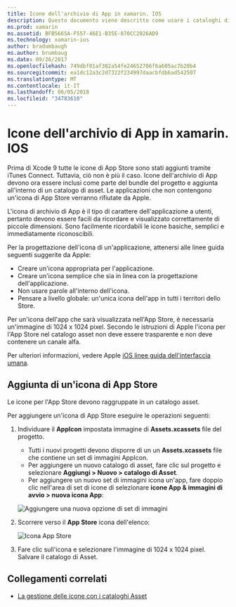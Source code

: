 ```yaml
---
title: Icone dell'archivio di App in xamarin. IOS
description: Questo documento viene descritto come usare i cataloghi di asset per gestire un'icona di App Store per un'applicazione di xamarin. IOS. Icone dell'archivio di App in precedenza, veniva gestite con iTunes Connect.
ms.prod: xamarin
ms.assetid: BFB5665A-F557-46E1-B35E-870CC2026AD9
ms.technology: xamarin-ios
author: bradumbaugh
ms.author: brumbaug
ms.date: 09/26/2017
ms.openlocfilehash: 749dbf01af382a54fe24652706f6a605ac7b20b4
ms.sourcegitcommit: ea1dc12a3c2d7322f234997daacbfdb6ad542507
ms.translationtype: MT
ms.contentlocale: it-IT
ms.lasthandoff: 06/05/2018
ms.locfileid: "34783610"
---
```

# <a name="app-store-icons-in-xamarinios"></a>Icone dell'archivio di App in xamarin. IOS

Prima di Xcode 9 tutte le icone di App Store sono stati aggiunti tramite iTunes Connect. Tuttavia, ciò non è più il caso. Icone dell'archivio di App devono ora essere inclusi come parte del bundle del progetto e aggiunta all'interno di un catalogo di asset. Le applicazioni che non contengono un'icona di App Store verranno rifiutate da Apple.

L'icona di archivio di App è il tipo di carattere dell'applicazione a utenti, pertanto devono essere facili da ricordare e visualizzato correttamente di piccole dimensioni. Sono facilmente ricordabili le icone basiche, semplici e immediatamente riconoscibili.

Per la progettazione dell'icona di un'applicazione, attenersi alle linee guida seguenti suggerite da Apple:

- Creare un'icona appropriata per l'applicazione.
- Creare un'icona semplice che sia in linea con la progettazione dell'applicazione.
- Non usare parole all'interno dell'icona.
- Pensare a livello globale: un'unica icona dell'app in tutti i territori dello Store.

Per un'icona dell'app che sarà visualizzata nell'App Store, è necessaria un'immagine di 1024 x 1024 pixel.  Secondo le istruzioni di Apple l'icona per l'App Store nel catalogo asset non deve essere trasparente e non deve contenere un canale alfa.

Per ulteriori informazioni, vedere Apple [iOS linee guida dell'interfaccia umana](https://developer.apple.com/ios/human-interface-guidelines/icons-and-images/image-size-and-resolution/).

## <a name="adding-an-app-store-icon"></a>Aggiunta di un'icona di App Store

Le icone per l'App Store devono raggruppate in un catalogo asset. 

Per aggiungere un'icona di App Store eseguire le operazioni seguenti:

1. Individuare il **AppIcon** impostata immagine di **Assets.xcassets** file del progetto. 
    - Tutti i nuovi progetti devono disporre di un un **Assets.xcassets** file che contiene un set di immagini AppIcon.
    - Per aggiungere un nuovo catalogo di asset, fare clic sul progetto e selezionare **Aggiungi > Nuovo > catalogo di Asset**.
    - Per aggiungere un nuovo set di immagini icona un'app, fare doppio clic nell'area di set di icone di selezionare **icone App & immagini di avvio > nuova icona App**:
    
    ![Aggiungere una nuova opzione di set di immagini](app-store-icon-images/image1.png)

2. Scorrere verso il **App Store** icona dell'elenco:

    ![Icona App Store](app-store-icon-images/image2.png)

3. Fare clic sull'icona e selezionare l'immagine di 1024 x 1024 pixel. Salvare il catalogo di Asset.




## <a name="related-links"></a>Collegamenti correlati

- [La gestione delle icone con i cataloghi Asset](~/ios/app-fundamentals/images-icons/app-icons.md#managing)
